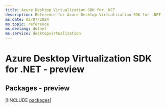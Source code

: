 ```yaml
---
title: Azure Desktop Virtualization SDK for .NET
description: Reference for Azure Desktop Virtualization SDK for .NET
ms.date: 02/07/2024
ms.topic: reference
ms.devlang: dotnet
ms.service: desktopvirtualization
---
```

# Azure Desktop Virtualization SDK for .NET - preview
## Packages - preview
[!INCLUDE [packages](desktop-virtualization-index.md)]